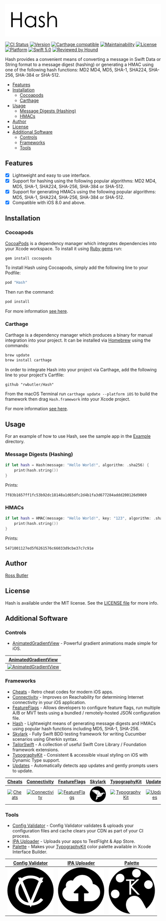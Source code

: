 ![Hash](https://raw.githubusercontent.com/rwbutler/Hash/master/docs/images/hash-banner.png)

[![CI Status](http://img.shields.io/travis/rwbutler/Hash.svg?style=flat)](https://travis-ci.org/rwbutler/Hash)
[![Version](https://img.shields.io/cocoapods/v/Hash.svg?style=flat)](http://cocoapods.org/pods/Hash)
[![Carthage compatible](https://img.shields.io/badge/Carthage-compatible-4BC51D.svg?style=flat)](https://github.com/Carthage/Carthage)
[![Maintainability](https://api.codeclimate.com/v1/badges/c3041fef8e33cc4d00df/maintainability)](https://codeclimate.com/github/rwbutler/Hash/maintainability)
[![License](https://img.shields.io/cocoapods/l/Hash.svg?style=flat)](http://cocoapods.org/pods/Hash)
[![Platform](https://img.shields.io/cocoapods/p/Hash.svg?style=flat)](http://cocoapods.org/pods/Hash)
[![Swift 5.0](https://img.shields.io/badge/Swift-5.0-orange.svg?style=flat)](https://swift.org/)
[![Reviewed by Hound](https://img.shields.io/badge/Reviewed_by-Hound-8E64B0.svg)](https://houndci.com)

Hash provides a convenient means of converting a message in Swift Data or String format to a message digest (hashing) or generating a HMAC using one of the following hash functions: MD2 MD4, MD5, SHA-1, SHA224, SHA-256, SHA-384 or SHA-512.

- [Features](#features)
- [Installation](#installation)
	- [Cocoapods](#cocoapods)
	- [Carthage](#carthage)
- [Usage](#usage)
	- [Message Digests (Hashing)](#message-digests-hashing)
	- [HMACs](#hmacs)
- [Author](#author)
- [License](#license)
- [Additional Software](#additional-software)
	- [Controls](#controls)
	- [Frameworks](#frameworks)
	- [Tools](#tools)

## Features

- [x] Lightweight and easy to use interface.
- [x] Support for hashing using the following popular algorithms: MD2 MD4, MD5, SHA-1, SHA224, SHA-256, SHA-384 or SHA-512.
- [x] Support for generating HMACs using the following popular algorithms: MD5, SHA-1, SHA224, SHA-256, SHA-384 or SHA-512.
- [x] Compatible with iOS 8.0 and above.

## Installation

### Cocoapods

[CocoaPods](http://cocoapods.org) is a dependency manager which integrates dependencies into your Xcode workspace. To install it using [Ruby gems](https://rubygems.org/) run:

```bash
gem install cocoapods
```

To install Hash using Cocoapods, simply add the following line to your Podfile:

```ruby
pod "Hash"
```

Then run the command:

```ruby
pod install
```

For more information [see here](https://cocoapods.org/#getstarted).

### Carthage

Carthage is a dependency manager which produces a binary for manual integration into your project. It can be installed via [Homebrew](https://brew.sh/) using the commands:

```bash
brew update
brew install carthage
```

In order to integrate Hash into your project via Carthage, add the following line to your project's Cartfile:

```ogdl
github "rwbutler/Hash"
```

From the macOS Terminal run `carthage update --platform iOS` to build the framework then drag `Hash.framework` into your Xcode project.

For more information [see here](https://github.com/Carthage/Carthage#quick-start).

## Usage

For an example of how to use Hash, see the sample app in the [Example](./Example) directory.

### Message Digests (Hashing)

```swift
if let hash = Hash(message: "Hello World!", algorithm: .sha256) {
    print(hash.string())
}
```

Prints:

`7f83b1657ff1fc53b92dc18148a1d65dfc2d4b1fa3d677284addd200126d9069`

### HMACs

```swift
if let hash = HMAC(message: "Hello World!", key: "123", algorithm: .sha1) {
    print(hash.string())
}
```

Prints:

`‌5471001127ed5f6261576c66033d9cbe37c7c91e`

## Author

[Ross Butler](https://github.com/rwbutler)

## License

Hash is available under the MIT license. See the [LICENSE file](./LICENSE) for more info.

## Additional Software

### Controls

* [AnimatedGradientView](https://github.com/rwbutler/AnimatedGradientView) - Powerful gradient animations made simple for iOS.

|[AnimatedGradientView](https://github.com/rwbutler/AnimatedGradientView) |
|:-------------------------:|
|[![AnimatedGradientView](https://raw.githubusercontent.com/rwbutler/AnimatedGradientView/master/docs/images/animated-gradient-view-logo.png)](https://github.com/rwbutler/AnimatedGradientView) 

### Frameworks

* [Cheats](https://github.com/rwbutler/Cheats) - Retro cheat codes for modern iOS apps.
* [Connectivity](https://github.com/rwbutler/Connectivity) - Improves on Reachability for determining Internet connectivity in your iOS application.
* [FeatureFlags](https://github.com/rwbutler/FeatureFlags) - Allows developers to configure feature flags, run multiple A/B or MVT tests using a bundled / remotely-hosted JSON configuration file.
* [Hash](https://github.com/rwbutler/Hash) - Lightweight means of generating message digests and HMACs using popular hash functions including MD5, SHA-1, SHA-256.
* [Skylark](https://github.com/rwbutler/Skylark) - Fully Swift BDD testing framework for writing Cucumber scenarios using Gherkin syntax.
* [TailorSwift](https://github.com/rwbutler/TailorSwift) - A collection of useful Swift Core Library / Foundation framework extensions.
* [TypographyKit](https://github.com/rwbutler/TypographyKit) - Consistent & accessible visual styling on iOS with Dynamic Type support.
* [Updates](https://github.com/rwbutler/Updates) - Automatically detects app updates and gently prompts users to update.

|[Cheats](https://github.com/rwbutler/Cheats) |[Connectivity](https://github.com/rwbutler/Connectivity) | [FeatureFlags](https://github.com/rwbutler/FeatureFlags) | [Skylark](https://github.com/rwbutler/Skylark) | [TypographyKit](https://github.com/rwbutler/TypographyKit) | [Updates](https://github.com/rwbutler/Updates) |
|:-------------------------:|:-------------------------:|:-------------------------:|:-------------------------:|:-------------------------:|:-------------------------:|
|[![Cheats](https://raw.githubusercontent.com/rwbutler/Cheats/master/docs/images/cheats-logo.png)](https://github.com/rwbutler/Cheats) |[![Connectivity](https://github.com/rwbutler/Connectivity/raw/master/ConnectivityLogo.png)](https://github.com/rwbutler/Connectivity) | [![FeatureFlags](https://raw.githubusercontent.com/rwbutler/FeatureFlags/master/docs/images/feature-flags-logo.png)](https://github.com/rwbutler/FeatureFlags) | [![Skylark](https://github.com/rwbutler/Skylark/raw/master/SkylarkLogo.png)](https://github.com/rwbutler/Skylark) | [![TypographyKit](https://raw.githubusercontent.com/rwbutler/TypographyKit/master/docs/images/typography-kit-logo.png)](https://github.com/rwbutler/TypographyKit) | [![Updates](https://raw.githubusercontent.com/rwbutler/Updates/master/docs/images/updates-logo.png)](https://github.com/rwbutler/Updates)

### Tools

* [Config Validator](https://github.com/rwbutler/ConfigValidator) - Config Validator validates & uploads your configuration files and cache clears your CDN as part of your CI process.
* [IPA Uploader](https://github.com/rwbutler/IPAUploader) - Uploads your apps to TestFlight & App Store.
* [Palette](https://github.com/rwbutler/TypographyKitPalette) - Makes your [TypographyKit](https://github.com/rwbutler/TypographyKit) color palette available in Xcode Interface Builder.

|[Config Validator](https://github.com/rwbutler/ConfigValidator) | [IPA Uploader](https://github.com/rwbutler/IPAUploader) | [Palette](https://github.com/rwbutler/TypographyKitPalette)|
|:-------------------------:|:-------------------------:|:-------------------------:|
|[![Config Validator](https://raw.githubusercontent.com/rwbutler/ConfigValidator/master/docs/images/config-validator-logo.png)](https://github.com/rwbutler/ConfigValidator) | [![IPA Uploader](https://raw.githubusercontent.com/rwbutler/IPAUploader/master/docs/images/ipa-uploader-logo.png)](https://github.com/rwbutler/IPAUploader) | [![Palette](https://raw.githubusercontent.com/rwbutler/TypographyKitPalette/master/docs/images/typography-kit-palette-logo.png)](https://github.com/rwbutler/TypographyKitPalette)